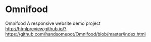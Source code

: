 # Omnifood
Omnifood
A responsive website demo project <br>
http://htmlpreview.github.io/?https://github.com/handsomepot/Omnifood/blob/master/index.html
